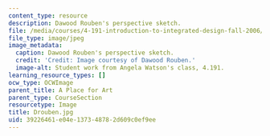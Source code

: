 ```yaml
---
content_type: resource
description: Dawood Rouben's perspective sketch.
file: /media/courses/4-191-introduction-to-integrated-design-fall-2006/39226461e04e137348782d609c0ef9ee_Drouben.jpg
file_type: image/jpeg
image_metadata:
  caption: Dawood Rouben's perspective sketch.
  credit: 'Credit: Image courtesy of Dawood Rouben.'
  image-alt: Student work from Angela Watson's class, 4.191.
learning_resource_types: []
ocw_type: OCWImage
parent_title: A Place for Art
parent_type: CourseSection
resourcetype: Image
title: Drouben.jpg
uid: 39226461-e04e-1373-4878-2d609c0ef9ee
---
```

